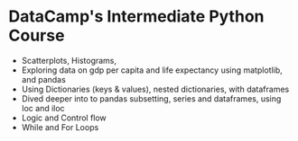 # DataCamp's Intermediate Python Course

- Scatterplots, Histograms, 
- Exploring data on gdp per capita and life expectancy using matplotlib, and pandas
- Using Dictionaries (keys & values), nested dictionaries, with dataframes 
- Dived deeper into to pandas subsetting, series and dataframes, using loc and iloc
- Logic and Control flow
- While and For Loops


